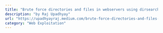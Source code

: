 ```yaml
---
title: "Brute force directories and files in webservers using dirsearch"
description: "by Raj Upadhyay"
url: "https://upadhyayraj.medium.com/brute-force-directories-and-files-in-webservers-using-dirsearch-613e4a7fa8d5"
category: "Web Exploitation"
---
```

